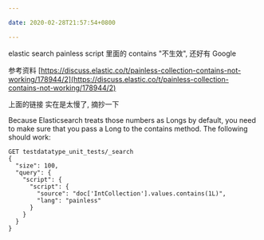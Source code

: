 ```yaml
---

date: 2020-02-28T21:57:54+0800

---
```


elastic search painless script 里面的 contains "不生效", 还好有 Google

参考资料
[https://discuss.elastic.co/t/painless-collection-contains-not-working/178944/2](https://discuss.elastic.co/t/painless-collection-contains-not-working/178944/2)

上面的链接 实在是太慢了, 摘抄一下

Because Elasticsearch treats those numbers as Longs by default, you need to make sure that you pass a Long to the contains method. The following should work:

```
GET testdatatype_unit_tests/_search
{
  "size": 100,
  "query": {
    "script": {
      "script": {
        "source": "doc['IntCollection'].values.contains(1L)",
        "lang": "painless"
      }
    }
  }
}
```

